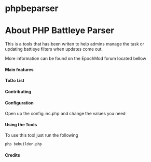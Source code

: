# phpbeparser

# About PHP Battleye Parser #
 
This is a tools that has been writen to help admins manage the task or updating battleye filters when updates come out.

More information can be found on the EpochMod forum located bellow


#### Main features ####

#### ToDo List ####

#### Contributing ####

#### Configuration ####

Open up the config.inc.php and change the values you need

#### Using the Tools ####
To use this tool just run the following

```sh
php bebuilder.php
```

#### Credits ####

